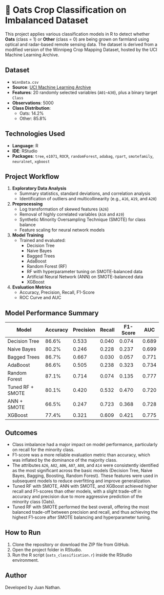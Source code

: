 # 🌾 Oats Crop Classification on Imbalanced Dataset

This project applies various classification models in R to detect whether **Oats** (class = 1) or **Other** (class = 0) are being grown on farmland using optical and radar-based remote sensing data. The dataset is derived from a modified version of the Winnipeg Crop Mapping Dataset, hosted by the UCI Machine Learning Archive.

## Dataset

- `WinnData.csv`
- **Source**: [UCI Machine Learning Archive](https://archive.ics.uci.edu/dataset/525/crop+mapping+using+fused+optical+radar+data+set)
- **Features**: 20 randomly selected variables (`A01`–`A30`), plus a binary target `Class`
- **Observations**: 5000
- **Class Distribution**:
  - Oats: 14.2%
  - Other: 85.8%

## Technologies Used

- **Language**: R
- **IDE**: RStudio
- **Packages**: `tree`, `e1071`, `ROCR`, `randomForest`, `adabag`, `rpart`, `smotefamily`, `neuralnet`, `xgboost`

## Project Workflow

1. **Exploratory Data Analysis**
   - Summary statistics, standard deviations, and correlation analysis
   - Identification of outliers and multicollinearity (e.g., `A16`, `A19`, and `A20`)
2. **Preprocessing**
   - Log transformation of skewed features (`A26`)
   - Removal of highly correlated variables (`A16` and `A19`)
   - Synthetic Minority Oversampling Technique (SMOTE) for class balance
   - Feature scaling for neural network models
3. **Model Training**
   - Trained and evaluated:
     - Decision Tree
     - Naive Bayes
     - Bagged Trees
     - AdaBoost
     - Random Forest (RF)
     - RF with hyperparameter tuning on SMOTE-balanced data
     - Artificial Neural Network (ANN) on SMOTE-balanced data
     - XGBoost
4. **Evaluation Metrics**
   - Accuracy, Precision, Recall, F1-Score
   - ROC Curve and AUC

## Model Performance Summary

| Model                 | Accuracy | Precision | Recall | F1-Score | AUC   |
|-----------------------|----------|-----------|--------|----------|-------|
| Decision Tree         | 86.6%    | 0.533     | 0.040  | 0.074    | 0.689 |
| Naive Bayes           | 80.2%    | 0.246     | 0.228  | 0.237    | 0.699 |
| Bagged Trees          | 86.7%    | 0.667      | 0.030  | 0.057   | 0.771 |
| AdaBoost              | 86.6%    | 0.505     | 0.238  | 0.323    | 0.734 |
| Random Forest         | 87.1%    | 0.714     | 0.074  | 0.135    | 0.777 |
| Tuned RF + SMOTE      | 80.1%    | 0.420     | 0.532  | 0.470    | 0.720 |
| ANN + SMOTE           | 66.5%    | 0.247     | 0.723  | 0.368    | 0.728 |
| XGBoost               | 77.4%    | 0.321     | 0.609  | 0.421    | 0.775 |

## Outcomes

- Class imbalance had a major impact on model performance, particularly on recall for the minority class.
- F1-score was a more reliable evaluation metric than accuracy, which was inflated by the dominance of the majority class.
- The attributes `A26`, `A02`, `A06`, `A07`, `A08`, and `A14` were consistently identified as the most significant across the basic models (Decision Tree, Naive Bayes, Bagging, Boosting, Random Forest). These features were used in subsequent models to reduce overfitting and improve generalization.
- Tuned RF with SMOTE, ANN with SMOTE, and XGBoost achieved higher recall and F1-scores than other models, with a slight trade-off in accuracy and precision due to more aggressive prediction of the minority class (Oats).
- Tuned RF with SMOTE performed the best overall, offering the most balanced trade-off between precision and recall, and thus achieving the highest F1-score after SMOTE balancing and hyperparameter tuning.

## How to Run

1. Clone the repository or download the ZIP file from GitHub.
2. Open the project folder in RStudio.
3. Run the R script (`oats_classification.r`) inside the RStudio environment.

## Author

Developed by Juan Nathan.








